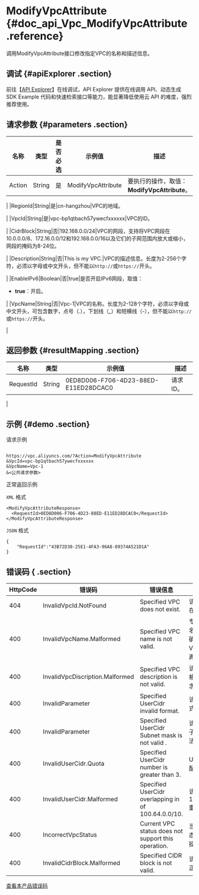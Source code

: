 # ModifyVpcAttribute {#doc_api_Vpc_ModifyVpcAttribute .reference}

调用ModifyVpcAttribute接口修改指定VPC的名称和描述信息。

## 调试 {#apiExplorer .section}

前往【[API Explorer](https://api.aliyun.com/#product=Vpc&api=ModifyVpcAttribute)】在线调试，API Explorer 提供在线调用 API、动态生成 SDK Example 代码和快速检索接口等能力，能显著降低使用云 API 的难度，强烈推荐使用。

## 请求参数 {#parameters .section}

|名称|类型|是否必选|示例值|描述|
|--|--|----|---|--|
|Action|String|是|ModifyVpcAttribute|要执行的操作，取值： **ModifyVpcAttribute**。

 |
|RegionId|String|是|cn-hangzhou|VPC的地域。

 |
|VpcId|String|是|vpc-bp1qtbach57ywecfxxxxxx|VPC的ID。

 |
|CidrBlock|String|否|192.168.0.0/24|VPC的网段，支持将VPC网段在10.0.0.0/8、172.16.0.0/12和192.168.0.0/16以及它们的子网范围内放大或缩小，网段的掩码为8-24位。

 |
|Description|String|否|This is my VPC.|VPC的描述信息。长度为2-256个字符，必须以字母或中文开头，但不能以`http://`或`https://`开头。

 |
|EnableIPv6|Boolean|否|true|是否开启IPv6网段，取值：

 -   **true**：开启。

 |
|VpcName|String|否|Vpc-1|VPC的名称。长度为2-128个字符，必须以字母或中文开头，可包含数字，点号（.），下划线（\_）和短横线（-），但不能以`http://`或`https://`开头。

 |

## 返回参数 {#resultMapping .section}

|名称|类型|示例值|描述|
|--|--|---|--|
|RequestId|String|0ED8D006-F706-4D23-88ED-E11ED28DCAC0|请求ID。

 |

## 示例 {#demo .section}

请求示例

``` {#request_demo}

https://vpc.aliyuncs.com/?Action=ModifyVpcAttribute
&VpcId=vpc-bp1qtbach57ywecfxxxxxx
&VpcName=Vpc-1
&<公共请求参数>

```

正常返回示例

`XML` 格式

``` {#xml_return_success_demo}
<ModifyVpcAttributeResponse>
  <RequestId>0ED8D006-F706-4D23-88ED-E11ED28DCAC0</RequestId>
</ModifyVpcAttributeResponse>

```

`JSON` 格式

``` {#json_return_success_demo}
{
	"RequestId":"43B72D30-25E1-4FA3-96A8-89374A521D1A"
}
```

## 错误码 { .section}

|HttpCode|错误码|错误信息|描述|
|--------|---|----|--|
|404|InvalidVpcId.NotFound|Specified VPC does not exist.|该 VPC 不存在。|
|400|InvalidVpcName.Malformed|Specified VPC name is not valid.|专有网络VPC名称格式不正确，请您修复VPC的格式后再重试。|
|400|InvalidVpcDiscription.Malformed|Specified VPC description is not valid.|该 VPC 描述的格式不符合要求。|
|400|InvalidParameter|Specified UserCidr invalid format.|该用户侧网段格式不正确。|
|400|InvalidParameter|Specified UserCidr Subnet mask is not valid .|该用户侧网段的子网掩码不合法。|
|400|InvalidUserCidr.Quota|Specified UserCidr number is greater than 3.|UserCird达到配额限制。|
|400|InvalidUserCidr.Malformed|Specified UserCidr overlapping in of 100.64.0.0/10.|该UserCird和100.64.0.0/10重叠。|
|400|IncorrectVpcStatus|Current VPC status does not support this operation.|当前 VPC 的状态无法支持这个操作。|
|400|InvalidCidrBlock.Malformed|Specified CIDR block is not valid.|该 CIDR 格式不正确。|

[查看本产品错误码](https://error-center.aliyun.com/status/product/Vpc)

